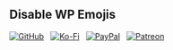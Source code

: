 ## Disable WP Emojis

[![GitHub](https://brandonhimpfen.github.io/badges/github/github-flat.svg)](https://bit.ly/bh-githubsponsors) &nbsp; [![Ko-Fi](https://brandonhimpfen.github.io/badges/ko-fi/ko-fi-flat.svg)](https://bit.ly/bh-kofi) &nbsp; [![PayPal](https://brandonhimpfen.github.io/badges/paypal/paypal-flat.svg)](https://bit.ly/bh-paypal) &nbsp; [![Patreon](https://brandonhimpfen.github.io/badges/patreon/patreon-flat.svg)](https://bit.ly/bh-patreon)
